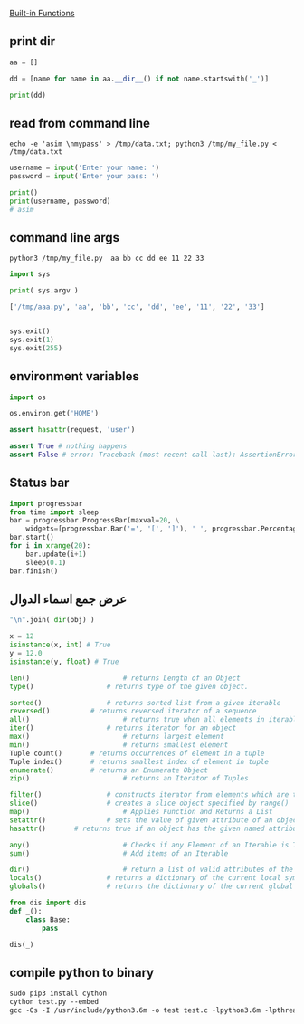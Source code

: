 [Built-in Functions](https://docs.python.org/3/library/functions.html)

## print __dir__
```py
aa = []

dd = [name for name in aa.__dir__() if not name.startswith('_')]

print(dd)
```


## read from command line
`echo -e 'asim \nmypass' > /tmp/data.txt; python3 /tmp/my_file.py < /tmp/data.txt`
```py
username = input('Enter your name: ')
password = input('Enter your pass: ')

print()
print(username, password)
# asim 
```


## command line args
`python3 /tmp/my_file.py  aa bb cc dd ee 11 22 33`
```py
import sys

print( sys.argv )

['/tmp/aaa.py', 'aa', 'bb', 'cc', 'dd', 'ee', '11', '22', '33']


sys.exit()
sys.exit(1)
sys.exit(255)
```


## environment variables
```python
import os

os.environ.get('HOME')
```


```python
assert hasattr(request, 'user')

assert True # nothing happens
assert False # error: Traceback (most recent call last): AssertionError
```


## Status bar
```python
import progressbar
from time import sleep
bar = progressbar.ProgressBar(maxval=20, \
    widgets=[progressbar.Bar('=', '[', ']'), ' ', progressbar.Percentage()])
bar.start()
for i in xrange(20):
    bar.update(i+1)
    sleep(0.1)
bar.finish()
```



## عرض جمع اسماء الدوال
```python
"\n".join( dir(obj) )
```


```python
x = 12
isinstance(x, int) # True
y = 12.0
isinstance(y, float) # True
```


```python
len()						# returns Length of an Object
type()					# returns type of the given object.
```


```python
sorted()				# returns sorted list from a given iterable
reversed()			# returns reversed iterator of a sequence
all()						# returns true when all elements in iterable is true
iter()					# returns iterator for an object
max()						# returns largest element
min()						# returns smallest element
Tuple count()		# returns occurrences of element in a tuple
Tuple index()		# returns smallest index of element in tuple
enumerate()			# returns an Enumerate Object
zip()						# returns an Iterator of Tuples
```



```python
filter()				# constructs iterator from elements which are true
slice()					# creates a slice object specified by range()
map()						# Applies Function and Returns a List
setattr()				# sets the value of given attribute of an object
hasattr()       # returns true if an object has the given named attribute and false if it does not.
```


```python
any()						# Checks if any Element of an Iterable is True
sum()						# Add items of an Iterable
```



```python
dir()						# return a list of valid attributes of the object.
locals()				# returns a dictionary of the current local symbol table
globals()				# returns the dictionary of the current global symbol table
```


```python
from dis import dis
def _():
    class Base:
        pass

dis(_)
```


## compile python to binary
```txt
sudo pip3 install cython
cython test.py --embed
gcc -Os -I /usr/include/python3.6m -o test test.c -lpython3.6m -lpthread -lm -lutil -ldl
```
